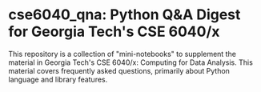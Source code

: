 # cse6040_qna: Python Q&A Digest for Georgia Tech's CSE 6040/x

This repository is a collection of "mini-notebooks" to supplement the material in Georgia Tech's CSE 6040/x: Computing for Data Analysis. This material covers frequently asked questions, primarily about Python language and library features.
